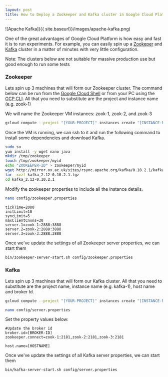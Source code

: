 ```yaml
---
layout: post
title: How to Deploy a Zookeeper and Kafka cluster in Google Cloud Platform
---
```

![Apache Kafka]({{ site.baseurl}}/images/apache-kafka.png)

One of the great advantages of Google Cloud Platform is how easy and fast it is to run experiments. For example, you can easily spin up a [Zookeper](https://zookeeper.apache.org/) and [Kafka](https://kafka.apache.org/) cluster in a matter of minutes with very little configuration.

Note: The clusters below are not suitable for massive production use but good enough to run some tests

### Zookeeper

Lets spin up 3 machines that will form our Zookeeper cluster. The command below can be run from the [Google Cloud Shell](https://cloud.google.com/shell/docs/quickstart) or from your PC using the [GCP CLI](https://cloud.google.com/sdk/). All that you need to substitute are the project and instance name (e.g. zook-1)

We will name the Zookeeper VM instances: zook-1, zook-2, and zook-3

```bash
gcloud compute --project "[YOUR-PROJECT]" instances create "[INSTANCE-NAME]" --zone "europe-west1-c" --machine-type "n1-standard-1" --subnet "default" --maintenance-policy "MIGRATE" --service-account "1077112676311-compute@developer.gserviceaccount.com" --scopes "https://www.googleapis.com/auth/devstorage.read_only","https://www.googleapis.com/auth/logging.write","https://www.googleapis.com/auth/monitoring.write","https://www.googleapis.com/auth/servicecontrol","https://www.googleapis.com/auth/service.management.readonly","https://www.googleapis.com/auth/trace.append" --tags "http-server" --image "centos-7-v20170523" --image-project "centos-cloud" --boot-disk-size "10" --boot-disk-type "pd-standard" --boot-disk-device-name "[INSTANCE-NAME]"
```

Once the VM is running, we can ssh to it and run the following command to install some dependencies and download Kafka.

```bash
sudo su
yum install -y wget nano java
mkdir /tmp/zookeeper
touch /tmp/zookeeper/myid
echo "ZOOKEEPER-ID" > zookeeper/myid
wget http://mirror.ox.ac.uk/sites/rsync.apache.org/kafka/0.10.2.1/kafka_2.12-0.10.2.1.tgz
tar -xvzf kafka_2.12-0.10.2.1.tgz
cd kafka_2.12-0.10.2.1
```

Modify the zookeeper properties to include all the instance details.

```bash
nano config/zookeeper.properties
```

```properties
tickTime=2000
initLimit=10
syncLimit=5
maxClientCnxns=30
server.1=zook-1:2888:3888
server.2=zook-2:2888:3888
server.3=zook-3:2888:3888
```

Once we've update the settings of all Zookeeper server properties, we can start them

```bash
bin/zookeeper-server-start.sh config/zookeeper.properties
```

### Kafka

Lets spin up 3 machines that will form our Kafka cluster. All that you need to substitute are the project name, instance name (e.g. kafka-1), host name and broker Id.

```bash
gcloud compute --project "[YOUR-PROJECT]" instances create "[INSTANCE-NAME]" --zone "europe-west1-c" --machine-type "n1-standard-1" --subnet "default" --maintenance-policy "MIGRATE" --service-account "1077112676311-compute@developer.gserviceaccount.com" --scopes "https://www.googleapis.com/auth/devstorage.read_only","https://www.googleapis.com/auth/logging.write","https://www.googleapis.com/auth/monitoring.write","https://www.googleapis.com/auth/servicecontrol","https://www.googleapis.com/auth/service.management.readonly","https://www.googleapis.com/auth/trace.append" --tags "http-server" --image "centos-7-v20170523" --image-project "centos-cloud" --boot-disk-size "10" --boot-disk-type "pd-standard" --boot-disk-device-name "[INSTANCE-NAME]"
```


```bash
nano config/server.properties
```

Set the property values below:

```properties
#Update the broker id
broker.id=[BROKER-ID]
zookeeper.connect=zook-1:2181,zook-2:2181,zook-3:2181

host.name=[HOSTNAME]
```

Once we've update the settings of all Kafka server properties, we can start them

```bash
bin/kafka-server-start.sh config/server.properties
```